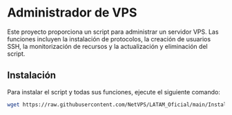 # Administrador de VPS

Este proyecto proporciona un script para administrar un servidor VPS. Las funciones incluyen la instalación de protocolos, la creación de usuarios SSH, la monitorización de recursos y la actualización y eliminación del script.

## Instalación

Para instalar el script y todas sus funciones, ejecute el siguiente comando:

```bash
wget https://raw.githubusercontent.com/NetVPS/LATAM_Oficial/main/Instalador/LATAM; chmod 777 LATAM; ./LATAM --start

